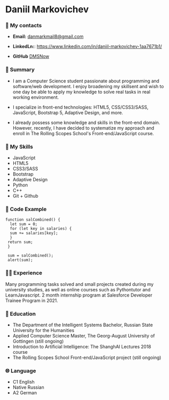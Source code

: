 # Daniil Markovichev

### 📧 **My contacts**

- **Email:** <danmarkmail8@gmail.com>

- **LinkedLn:**: <https://www.linkedin.com/in/daniil-markovichev-1aa7671b1/>

- **GitHub** [DMSNow](https://github.com/DMSNow)

### 👋 Summary

- I am a Computer Science student passionate about programming and software/web development. I enjoy broadening my skillsent and wish to one day be able to apply my knowledge to solve real tasks in real working environment. 

- I specialize in front-end technologies:
  HTML5,
  CSS/CSS3/SASS,
  JavaScript,
  Bootstrap 5, 
  Adaptive Design,
  and more.

- I already possess some knowledge and skills in the front-end domain. However, recently, I have decided to systematize my approach and enroll in The Rolling Scopes School's Front-end/JavaScript course.

### 🔧 My Skills

- JavaScript
- HTML5
- CSS3/SASS
- Bootstrap
- Adaptive Design
- Python
- C++
- Git + Github

### 📝 Code Example
```
function salCombined() {
  let sum = 0;
  for (let key in salaries) {
  sum += salaries[key];
  }
 return sum;
 }
 
 sum = salCombined();
 alert(sum);
```

### 👨‍💻 Experience

Many programming tasks solved and small projects created during my university studies, as well as online courses such as Pythontutor and LearnJavascript. 
2 month internship program at Salesforce Developer Trainee Program in 2021.

### 🏫 Education

- The Department of the Intelligent Systems Bachelor, Russian State University for the Humanities 
- Applied Computer Science Master, The Georg-August University of Gottingen (still ongoing)
- Introduction to Artificial Intelligence: The ShanghAI Lectures 2018 course
- The Rolling Scopes School Front-end/JavaScript project (still ongoing)

### 🌐 Language

- C1 English
- Native Russian
- A2 German
